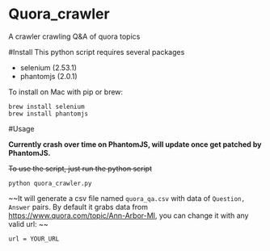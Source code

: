 # Quora_crawler
A crawler crawling Q&amp;A of quora topics

#Install
This python script requires several packages

- selenium (2.53.1)
- phantomjs (2.0.1)

To install on Mac with pip or brew:

```
brew install selenium
brew install phantomjs
```

#Usage

**Currently crash over time on PhantomJS, will update once get patched by PhantomJS.**

~~To use the script, just run the python script~~

```
python quora_crawler.py
```

~~It will generate a csv file named `quora_qa.csv` with data of `Question, Answer` pairs. By default it grabs data from https://www.quora.com/topic/Ann-Arbor-MI, you can change it with any valid url: ~~

```
url = YOUR_URL
```
